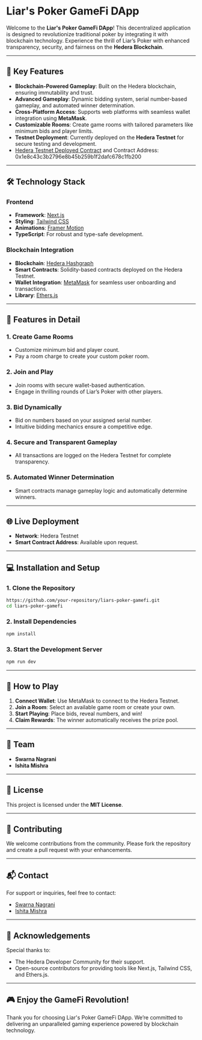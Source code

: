 # Liar's Poker GameFi DApp

Welcome to the **Liar's Poker GameFi DApp**! This decentralized application is designed to revolutionize traditional poker by integrating it with blockchain technology. Experience the thrill of Liar’s Poker with enhanced transparency, security, and fairness on the **Hedera Blockchain**.

---

## 🚀 Key Features

- **Blockchain-Powered Gameplay**: Built on the Hedera blockchain, ensuring immutability and trust.
- **Advanced Gameplay**: Dynamic bidding system, serial number-based gameplay, and automated winner determination.
- **Cross-Platform Access**: Supports web platforms with seamless wallet integration using **MetaMask**.
- **Customizable Rooms**: Create game rooms with tailored parameters like minimum bids and player limits.
- **Testnet Deployment**: Currently deployed on the **Hedera Testnet** for secure testing and development.
- [Hedera Testnet Deployed Contract](https://hashscan.io/testnet/contract/0.0.5274025?pf=1) and Contract Address: 0x1e8c43c3b2796e8b45b259b1f2dafc678c1fb200

---

## 🛠️ Technology Stack

### **Frontend**
- **Framework**: [Next.js](https://nextjs.org/)
- **Styling**: [Tailwind CSS](https://tailwindcss.com/)
- **Animations**: [Framer Motion](https://www.framer.com/motion/)
- **TypeScript**: For robust and type-safe development.

### **Blockchain Integration**
- **Blockchain**: [Hedera Hashgraph](https://hedera.com/)
- **Smart Contracts**: Solidity-based contracts deployed on the Hedera Testnet.
- **Wallet Integration**: [MetaMask](https://metamask.io/) for seamless user onboarding and transactions.
- **Library**: [Ethers.js](https://docs.ethers.io/v5/)

---

## 🧩 Features in Detail

### **1. Create Game Rooms**
- Customize minimum bid and player count.
- Pay a room charge to create your custom poker room.

### **2. Join and Play**
- Join rooms with secure wallet-based authentication.
- Engage in thrilling rounds of Liar’s Poker with other players.

### **3. Bid Dynamically**
- Bid on numbers based on your assigned serial number.
- Intuitive bidding mechanics ensure a competitive edge.

### **4. Secure and Transparent Gameplay**
- All transactions are logged on the Hedera Testnet for complete transparency.

### **5. Automated Winner Determination**
- Smart contracts manage gameplay logic and automatically determine winners.

---

## 🌐 Live Deployment

- **Network**: Hedera Testnet
- **Smart Contract Address**: Available upon request.

---

## 💻 Installation and Setup

### **1. Clone the Repository**
```bash
https://github.com/your-repository/liars-poker-gamefi.git
cd liars-poker-gamefi
```

### **2. Install Dependencies**
```bash
npm install
```

### **3. Start the Development Server**
```bash
npm run dev
```

---

## 🚀 How to Play

1. **Connect Wallet**: Use MetaMask to connect to the Hedera Testnet.
2. **Join a Room**: Select an available game room or create your own.
3. **Start Playing**: Place bids, reveal numbers, and win!
4. **Claim Rewards**: The winner automatically receives the prize pool.

---

## 👥 Team

- **Swarna Nagrani**
- **Ishita Mishra**

---

## 📄 License

This project is licensed under the **MIT License**.

---

## 🤝 Contributing

We welcome contributions from the community. Please fork the repository and create a pull request with your enhancements.

---

## 📬 Contact

For support or inquiries, feel free to contact:
- [Swarna Nagrani](mailto:swarna@example.com)
- [Ishita Mishra](mailto:ishita@example.com)

---

## 🌟 Acknowledgements

Special thanks to:
- The Hedera Developer Community for their support.
- Open-source contributors for providing tools like Next.js, Tailwind CSS, and Ethers.js.

---

## 🎮 Enjoy the GameFi Revolution!

Thank you for choosing Liar's Poker GameFi DApp. We’re committed to delivering an unparalleled gaming experience powered by blockchain technology.

